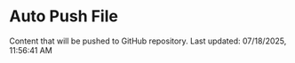 # Auto Push File

Content that will be pushed to GitHub repository.
Last updated: 07/18/2025, 11:56:41 AM